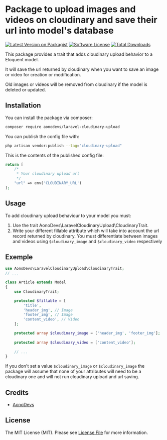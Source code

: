 # Package to upload images and videos on cloudinary and save their url into model's database

[![Latest Version on Packagist](https://img.shields.io/packagist/v/aonodevs/laravel-cloudinary-upload.svg?style=flat-square)](https://packagist.org/packages/aonodevs/laravel-cloudinary-upload)
[![Software License](https://img.shields.io/badge/license-MIT-brightgreen.svg?style=flat-square)](LICENSE.md)
[![Total Downloads](https://img.shields.io/packagist/dt/aonodevs/laravel-cloudinary-upload.svg?style=flat-square)](https://packagist.org/packages/aonodevs/laravel-cloudinary-upload)

This package provides a trait that adds cloudinary upload behavior to a Eloquent model.

It will save the url returned by cloudinary when you want to save an image or video for creation or modification. 

Old images or videos will be removed from cloudinary if the model is deleted or updated.

## Installation

You can install the package via composer:

```bash
composer require aonodevs/laravel-cloudinary-upload
```


You can publish the config file with:

```bash
php artisan vendor:publish --tag="cloudinary-upload"
```

This is the contents of the published config file:

```php
return [
    /*
     * Your cloudinary upload url
     */
    "url" => env('CLOUDINARY_URL')
];
```

## Usage
To add cloudinary upload behaviour to your model you must:

1. Use the trait AonoDevs\LaravelCloudinaryUpload\CloudinaryTrait.
2. Write your different fillable attribute which will take into account the url record returned by cloudinary. You must differentiate between images and videos using `$cloudinary_image` and `$cloudinary_video` respectively

## Exemple

```php
use AonoDevs\LaravelCloudinaryUpload\CloudinaryTrait;
// ...

class Article extends Model
{
    use CloudinaryTrait;

    protected $fillable = [
        'title',
        'header_img', // Image
        'footer_img', // Image
        'content_video', // Video
    ];

    protected array $cloudinary_image = ['header_img', 'footer_img'];
    
    protected array $cloudinary_video = ['content_video'];
    
    // ...
}
```
If you don't set a value `$cloudinary_image` or `$cloudinary_image` the package will assume that none of your attributes will need to be a cloudinary one and will not run cloudinary upload and url saving.

## Credits

- [AonoDevs](https://github.com/AonoDevs)

## License

The MIT License (MIT). Please see [License File](LICENSE.md) for more information.
